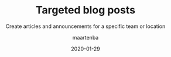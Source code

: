 ---
type: tip
date: 2020-01-29
title: Targeted blog posts
topics: [teams, work]
author: maartenba
subtitle: Create articles and announcements for a specific team or location
thumbnail: ./thumbnail.png
cardThumbnail: ./card.png
shortVideo:
  poster: ./preview.png
  url: https://youtu.be/jEvPo1nh3zs
leadin: |
    **Reduce information overload!**
    
    In Blog, you can create and view articles, announcements and events.
    
    Blog posts can be **targeted to specific teams and/or locations**. This ensures the information
    is only visible to relevant team members by default. They will get a notification, and the information
    will be shown on their home page. Others will not see the post automatically,
    greatly reducing information overload!
    
    From the Blog section, we can view all articles and announcements, even those targeted to specific audiences.
    Filter them out as you prefer, search through content, and follow along about what is going on in your organization.

    [More about reading and writing blog articles in Space...](https://www.jetbrains.com/help/space/blog-read-and-write-articles.html)
    
---